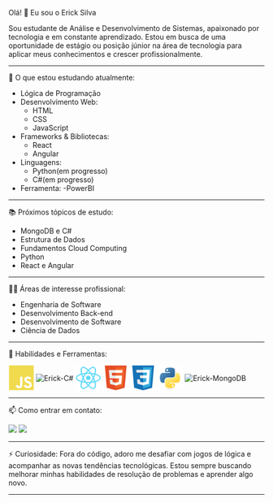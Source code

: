  Olá! 👋 Eu sou o Erick Silva

Sou estudante de Análise e Desenvolvimento de Sistemas, apaixonado por tecnologia e em constante aprendizado. Estou em busca de uma oportunidade de estágio ou posição júnior na área de tecnologia para aplicar meus conhecimentos e crescer profissionalmente.

---

 🌱 O que estou estudando atualmente:
- Lógica de Programação 
- Desenvolvimento Web:
  - HTML
  - CSS
  - JavaScript
- Frameworks & Bibliotecas:
  - React  
  - Angular
- Linguagens:
  - Python(em progresso)
  - C#(em progresso)
- Ferramenta:
   -PowerBI 

---

 📚 Próximos tópicos de estudo:
- MongoDB e C#
- Estrutura de Dados 
- Fundamentos Cloud Computing
- Python
- React e Angular

---

👨‍💻 Áreas de interesse profissional:
- Engenharia de Software
- Desenvolvimento Back-end
- Desenvolvimento de Software
- Ciência de Dados

---

🔧 Habilidades e Ferramentas:

<div style="display: inline_block">
  <img align="center" alt="Erick-Js" height="50" width="50" src="https://raw.githubusercontent.com/devicons/devicon/master/icons/javascript/javascript-plain.svg">
  <img align="center" alt="Erick-C#" height="50" width="50" src="https://cdn.jsdelivr.net/gh/devicons/devicon@latest/icons/csharp/csharp-original.svg">
  <img align="center" alt="Erick-React" height="50" width="50" src="https://raw.githubusercontent.com/devicons/devicon/master/icons/react/react-original.svg">
  <img align="center" alt="Erick-HTML" height="50" width="50" src="https://raw.githubusercontent.com/devicons/devicon/master/icons/html5/html5-original.svg">
  <img align="center" alt="Erick-CSS" height="50" width="50" src="https://raw.githubusercontent.com/devicons/devicon/master/icons/css3/css3-original.svg">
  <img align="center" alt="Erick-Python" height="50" width="50" src="https://raw.githubusercontent.com/devicons/devicon/master/icons/python/python-original.svg">
  <img align="center" alt="Erick-MongoDB" height="50" width="50" src="https://cdn.jsdelivr.net/gh/devicons/devicon@latest/devicon.min.css">
</div>

---

📫 Como entrar em contato:
<div> 
  <a href="967934498748657684" target="_blank"><img src="https://img.shields.io/badge/Discord-7289DA?style=for-the-badge&logo=discord&logoColor=white" target="_blank"></a> 
  <a href="https://www.linkedin.com/in/erick-silva-98208532a/" target="_blank"><img src="https://img.shields.io/badge/LinkedIn-0077B5?style=for-the-badge&logo=linkedin&logoColor=white" target="_blank"></a> 
</div>

---

⚡ Curiosidade:
Fora do código, adoro me desafiar com jogos de lógica e acompanhar as novas tendências tecnológicas. Estou sempre buscando melhorar minhas habilidades de resolução de problemas e aprender algo novo.

---



